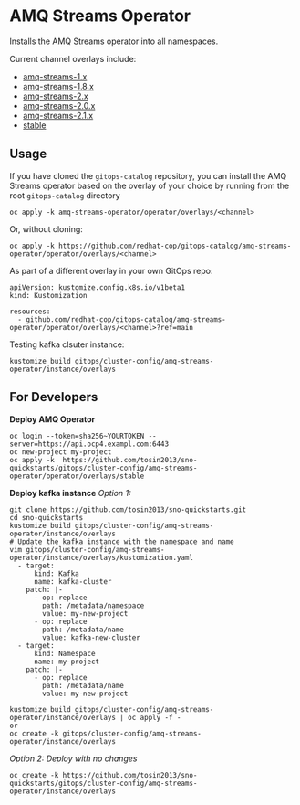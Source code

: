 # AMQ Streams Operator

Installs the AMQ Streams operator into all namespaces.

Current channel overlays include:
* [amq-streams-1.x](overlays/1.x)
* [amq-streams-1.8.x](overlays/1.8.x)
* [amq-streams-2.x](overlays/2.x)
* [amq-streams-2.0.x](overlays/2.x)
* [amq-streams-2.1.x](overlays/2.x)
* [stable](overlays/stable)

## Usage

If you have cloned the `gitops-catalog` repository, you can install the AMQ Streams operator based on the overlay of your choice by running from the root `gitops-catalog` directory

```
oc apply -k amq-streams-operator/operator/overlays/<channel>
```

Or, without cloning:

```
oc apply -k https://github.com/redhat-cop/gitops-catalog/amq-streams-operator/operator/overlays/<channel>
```

As part of a different overlay in your own GitOps repo:

```
apiVersion: kustomize.config.k8s.io/v1beta1
kind: Kustomization

resources:
  - github.com/redhat-cop/gitops-catalog/amq-streams-operator/operator/overlays/<channel>?ref=main
```

Testing kafka clsuter instance:
```
kustomize build gitops/cluster-config/amq-streams-operator/instance/overlays 
```

## For Developers

**Deploy AMQ Operator**
```
oc login --token=sha256~YOURTOKEN --server=https://api.ocp4.exampl.com:6443
oc new-project my-project 
oc apply -k  https://github.com/tosin2013/sno-quickstarts/gitops/cluster-config/amq-streams-operator/operator/overlays/stable
```

**Deploy kafka instance**
*Option 1:*
```
git clone https://github.com/tosin2013/sno-quickstarts.git
cd sno-quickstarts
kustomize build gitops/cluster-config/amq-streams-operator/instance/overlays
# Update the kafka instance with the namespace and name 
vim gitops/cluster-config/amq-streams-operator/instance/overlays/kustomization.yaml
  - target:
      kind: Kafka
      name: kafka-cluster
    patch: |-
      - op: replace
        path: /metadata/namespace
        value: my-new-project
      - op: replace
        path: /metadata/name
        value: kafka-new-cluster
  - target:
      kind: Namespace
      name: my-project
    patch: |-
      - op: replace
        path: /metadata/name
        value: my-new-project

kustomize build gitops/cluster-config/amq-streams-operator/instance/overlays | oc apply -f -
or
oc create -k gitops/cluster-config/amq-streams-operator/instance/overlays
```

*Option 2: Deploy with no changes*
```
oc create -k https://github.com/tosin2013/sno-quickstarts/gitops/cluster-config/amq-streams-operator/instance/overlays
```